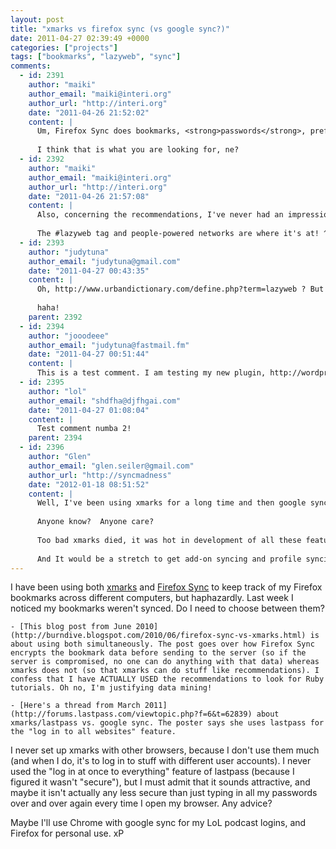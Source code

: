 ```yaml
---
layout: post
title: "xmarks vs firefox sync (vs google sync?)"
date: 2011-04-27 02:39:49 +0000
categories: ["projects"]
tags: ["bookmarks", "lazyweb", "sync"]
comments:
  - id: 2391
    author: "maiki"
    author_email: "maiki@interi.org"
    author_url: "http://interi.org"
    date: "2011-04-26 21:52:02"
    content: |
      Um, Firefox Sync does bookmarks, <strong>passwords</strong>, preferences, history and tabs. All encrypted.
      
      I think that is what you are looking for, ne?
  - id: 2392
    author: "maiki"
    author_email: "maiki@interi.org"
    author_url: "http://interi.org"
    date: "2011-04-26 21:57:08"
    content: |
      Also, concerning the recommendations, I've never had an impression that one service is better than another. I guess it is helpful if people bookmark resources, but I don't do that, so you won't be getting my recommendation.
      
      The #lazyweb tag and people-powered networks are where it's at! ^_^
  - id: 2393
    author: "judytuna"
    author_email: "judytuna@gmail.com"
    date: "2011-04-27 00:43:35"
    content: |
      Oh, http://www.urbandictionary.com/define.php?term=lazyweb ? But I DID research it myself (sorta) ... /whine
      
      haha!
    parent: 2392
  - id: 2394
    author: "jooodeee"
    author_email: "judytuna@fastmail.fm"
    date: "2011-04-27 00:51:44"
    content: |
      This is a test comment. I am testing my new plugin, http://wordpress.org/extend/plugins/subscribe-to-comments/
  - id: 2395
    author: "lol"
    author_email: "shdfha@djfhgai.com"
    date: "2011-04-27 01:08:04"
    content: |
      Test comment numba 2!
    parent: 2394
  - id: 2396
    author: "Glen"
    author_email: "glen.seiler@gmail.com"
    author_url: "http://syncmadness"
    date: "2012-01-18 08:51:52"
    content: |
      Well, I've been using xmarks for a long time and then google sync, chrome sync, firefox sync and a few others have popped up as xmarks got bought by lastpass.  This leaves me not really knowing where to go.  I want to sync across computers and with firefox and chrome.  xmarks supports this.  I don't think the others do.  Chrome and firefox sync are browser specific.  
      
      Anyone know?  Anyone care?  
      
      Too bad xmarks died, it was hot in development of all these features.  I do think lastpass is way more userfriendly, but why the hell doesn't it support bookmark syncing?  
      
      And It would be a stretch to get add-on syncing and profile syncing too....which should be here, but i haven't seen.
---
```


I have been using both [xmarks](http://www.xmarks.com/) and [Firefox Sync](https://addons.mozilla.org/en-US/firefox/addon/firefox-sync/) to keep track of my Firefox bookmarks across different computers, but haphazardly. Last week I noticed my bookmarks weren't synced. Do I need to choose between them?

	- [This blog post from June 2010](http://burndive.blogspot.com/2010/06/firefox-sync-vs-xmarks.html) is about using both simultaneously. The post goes over how Firefox Sync encrypts the bookmark data before sending to the server (so if the server is compromised, no one can do anything with that data) whereas xmarks does not (so that xmarks can do stuff like recommendations). I confess that I have ACTUALLY USED the recommendations to look for Ruby tutorials. Oh no, I'm justifying data mining!

	- [Here's a thread from March 2011](http://forums.lastpass.com/viewtopic.php?f=6&t=62839) about xmarks/lastpass vs. google sync. The poster says she uses lastpass for the "log in to all websites" feature.

I never set up xmarks with other browsers, because I don't use them much (and when I do, it's to log in to stuff with different user accounts). I never used the "log in at once to everything" feature of lastpass (because I figured it wasn't "secure"), but I must admit that it sounds attractive, and maybe it isn't actually any less secure than just typing in all my passwords over and over again every time I open my browser. Any advice?

Maybe I'll use Chrome with google sync for my LoL podcast logins, and Firefox for personal use. xP